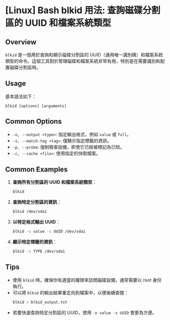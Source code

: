 # [Linux] Bash blkid 用法: 查詢磁碟分割區的 UUID 和檔案系統類型

## Overview
`blkid` 是一個用於查詢和顯示磁碟分割區的 UUID（通用唯一識別碼）和檔案系統類型的命令。這個工具對於管理磁碟和檔案系統非常有用，特別是在需要識別和配置磁碟分割區時。

## Usage
基本語法如下：
```
blkid [options] [arguments]
```

## Common Options
- `-o, --output <type>`: 指定輸出格式，例如 `value` 或 `full`。
- `-s, --match-tag <tag>`: 僅顯示指定標籤的資訊。
- `-p, --probe`: 強制檢查設備，即使它已經被標記為已知。
- `-c, --cache <file>`: 使用指定的快取檔案。

## Common Examples
1. **查詢所有分割區的 UUID 和檔案系統類型**：
   ```bash
   blkid
   ```

2. **查詢特定分割區的資訊**：
   ```bash
   blkid /dev/sda1
   ```

3. **以特定格式輸出 UUID**：
   ```bash
   blkid -o value -s UUID /dev/sda1
   ```

4. **顯示特定標籤的資訊**：
   ```bash
   blkid -s TYPE /dev/sda1
   ```

## Tips
- 使用 `blkid` 時，確保你有適當的權限來訪問磁碟設備，通常需要以 root 身份執行。
- 可以將 `blkid` 的輸出結果重定向到檔案中，以便後續查閱：
  ```bash
  blkid > blkid_output.txt
  ```
- 若要快速查詢特定分割區的 UUID，使用 `-o value -s UUID` 會更為方便。